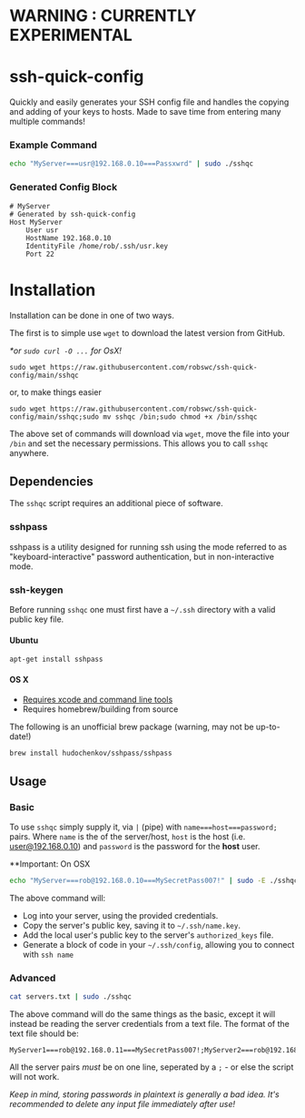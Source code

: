 # WARNING : CURRENTLY EXPERIMENTAL

# ssh-quick-config
Quickly and easily generates your SSH config file and handles the copying and adding of your keys to hosts.
Made to save time from entering many multiple commands!

### Example Command
```bash
echo "MyServer===usr@192.168.0.10===Passxwrd" | sudo ./sshqc
```
### Generated Config Block
```
# MyServer
# Generated by ssh-quick-config
Host MyServer
	User usr
	HostName 192.168.0.10
	IdentityFile /home/rob/.ssh/usr.key
	Port 22
```

# Installation

Installation can be done in one of two ways.

The first is to simple use `wget` to download the latest version from GitHub.

_*or `sudo curl -O ...` for OsX!_

```
sudo wget https://raw.githubusercontent.com/robswc/ssh-quick-config/main/sshqc
```

or, to make things easier

```
sudo wget https://raw.githubusercontent.com/robswc/ssh-quick-config/main/sshqc;sudo mv sshqc /bin;sudo chmod +x /bin/sshqc
```

The above set of commands will download via `wget`, move the file into your `/bin` and set the necessary permissions.  This allows you to call `sshqc` anywhere.

## Dependencies

The `sshqc` script requires an additional piece of software.

### sshpass
sshpass is a utility designed for running ssh using the mode referred to as "keyboard-interactive" password authentication, but in non-interactive mode.

### ssh-keygen
Before running `sshqc` one must first have a `~/.ssh` directory with a valid public key file.

#### Ubuntu
```
apt-get install sshpass
```
#### OS X
- [Requires xcode and command line tools](http://guide.macports.org/chunked/installing.xcode.html)
- Requires homebrew/building from source

The following is an unofficial brew package (warning, may not be up-to-date!)
```
brew install hudochenkov/sshpass/sshpass
```

## Usage

### Basic
To use `sshqc` simply supply it, via `|` (pipe) with `name===host===password;` pairs.  Where `name` is the of the server/host, `host` is the host (i.e. user@192.168.0.10) and `password` is the password for the **host** user. 

**Important: On OSX

```bash
echo "MyServer===rob@192.168.0.10===MySecretPass007!" | sudo -E ./sshqc
```

The above command will:

- Log into your server, using the provided credentials.
- Copy the server's public key, saving it to `~/.ssh/name.key`.
- Add the local user's public key to the server's `authorized_keys` file.
- Generate a block of code in your `~/.ssh/config`, allowing you to connect with `ssh name`

### Advanced

```bash
cat servers.txt | sudo ./sshqc
```

The above command will do the same things as the basic, except it will instead be reading the server credentials from a text file.
The format of the text file should be:

```
MyServer1===rob@192.168.0.11===MySecretPass007!;MyServer2===rob@192.168.0.12===MySecretPass007!
```

All the server pairs _must_ be on one line, seperated by a `;` - or else the script will not work.

*Keep in mind, storing passwords in plaintext is generally a bad idea.  It's recommended to delete any input file immediately after use!*